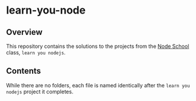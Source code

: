 # learn-you-node
## Overview
This repository contains the solutions to the projects from the [Node School](http://nodeschool.io/) class, `learn you nodejs`.

## Contents
While there are no folders, each file is named identically after the `learn you nodejs` project it completes.
